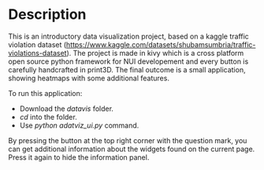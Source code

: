 # Description
This is an introductory data visualization project, based on a kaggle traffic violation dataset (https://www.kaggle.com/datasets/shubamsumbria/traffic-violations-dataset). The project is made in kivy which is a cross platform open source python framework for NUI developement and every button is carefully handcrafted in print3D. The final outcome is a small application, showing heatmaps with some additional features.


To run this application:
- Download the *datavis* folder.
- *cd* into the folder.
- Use *python adatviz_ui.py* command.

By pressing the button at the top right corner with the question mark, you can get additional information about the widgets found on the current page.  Press it again to hide the information panel.  
